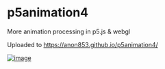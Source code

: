# p5animation4
More animation processing in p5.js & webgl  

Uploaded to https://anon853.github.io/p5animation4/  

[![image](https://i.postimg.cc/gJqxFkQd/preview.jpg)](https://anon853.github.io/p5animation4/)  


